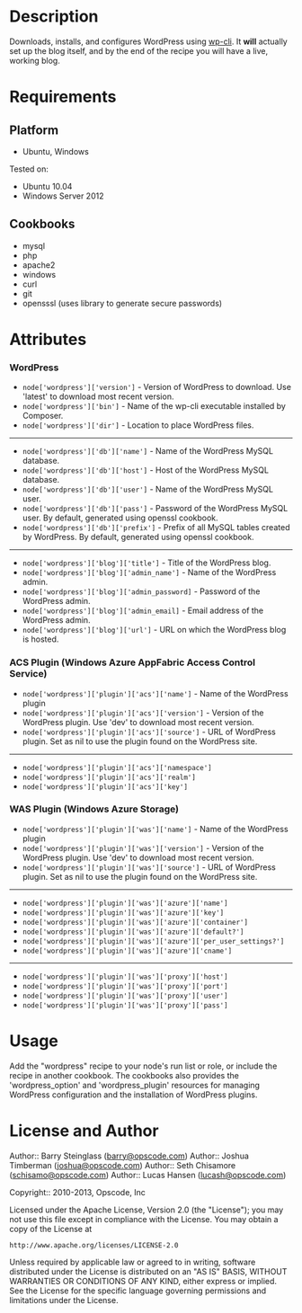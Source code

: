 Description
===========

Downloads, installs, and configures WordPress using [wp-cli](https://github.com/wp-cli/wp-cli). It **will** actually set up the blog itself, and by the end of the recipe you will have a live, working blog.

Requirements
============

Platform
--------

* Ubuntu, Windows

Tested on:

* Ubuntu 10.04
* Windows Server 2012


Cookbooks
---------

* mysql
* php
* apache2
* windows
* curl
* git
* opensssl (uses library to generate secure passwords)

Attributes
==========

### WordPress

* `node['wordpress']['version']` - Version of WordPress to download. Use 'latest' to download most recent version.
* `node['wordpress']['bin']` - Name of the wp-cli executable installed by Composer.
* `node['wordpress']['dir']` - Location to place WordPress files.
___
* `node['wordpress']['db']['name']` - Name of the WordPress MySQL database.
* `node['wordpress']['db']['host']` - Host of the WordPress MySQL database.
* `node['wordpress']['db']['user']` - Name of the WordPress MySQL user.
* `node['wordpress']['db']['pass']` - Password of the WordPress MySQL user. By default, generated using openssl cookbook.
* `node['wordpress']['db']['prefix']` - Prefix of all MySQL tables created by WordPress. By default, generated using openssl cookbook.
___
* `node['wordpress']['blog']['title']` - Title of the WordPress blog.
* `node['wordpress']['blog']['admin_name']` - Name of the WordPress admin.
* `node['wordpress']['blog']['admin_password]` - Password of the WordPress admin.
* `node['wordpress']['blog']['admin_email]` - Email address of the WordPress admin.
* `node['wordpress']['blog']['url']` - URL on which the WordPress blog is hosted.

### ACS Plugin (Windows Azure AppFabric Access Control Service)
* `node['wordpress']['plugin']['acs']['name']` - Name of the WordPress plugin
* `node['wordpress']['plugin']['acs']['version']` - Version of the WordPress plugin. Use 'dev' to download most recent version.
* `node['wordpress']['plugin']['acs']['source']` - URL of WordPress plugin. Set as nil to use the plugin found on the WordPress site.
___
* `node['wordpress']['plugin']['acs']['namespace']`
* `node['wordpress']['plugin']['acs']['realm']`
* `node['wordpress']['plugin']['acs']['key']`

### WAS Plugin (Windows Azure Storage)
* `node['wordpress']['plugin']['was']['name']` - Name of the WordPress plugin
* `node['wordpress']['plugin']['was']['version']` - Version of the WordPress plugin. Use 'dev' to download most recent version.
* `node['wordpress']['plugin']['was']['source']` - URL of WordPress plugin. Set as nil to use the plugin found on the WordPress site.
___
* `node['wordpress']['plugin']['was']['azure']['name']`
* `node['wordpress']['plugin']['was']['azure']['key']`
* `node['wordpress']['plugin']['was']['azure']['container']`
* `node['wordpress']['plugin']['was']['azure']['default?']`
* `node['wordpress']['plugin']['was']['azure']['per_user_settings?']`
* `node['wordpress']['plugin']['was']['azure']['cname']`
___
* `node['wordpress']['plugin']['was']['proxy']['host']`
* `node['wordpress']['plugin']['was']['proxy']['port']`
* `node['wordpress']['plugin']['was']['proxy']['user']`
* `node['wordpress']['plugin']['was']['proxy']['pass']`

Usage
=====

Add the "wordpress" recipe to your node's run list or role, or include the recipe in another cookbook. The cookbooks also provides the 'wordpress_option' and 'wordpress_plugin' resources for managing WordPress configuration and the installation of WordPress plugins.

License and Author
==================

Author:: Barry Steinglass (barry@opscode.com)
Author:: Joshua Timberman (joshua@opscode.com)
Author:: Seth Chisamore (schisamo@opscode.com)
Author:: Lucas Hansen (lucash@opscode.com)

Copyright:: 2010-2013, Opscode, Inc

Licensed under the Apache License, Version 2.0 (the "License");
you may not use this file except in compliance with the License.
You may obtain a copy of the License at

    http://www.apache.org/licenses/LICENSE-2.0

Unless required by applicable law or agreed to in writing, software
distributed under the License is distributed on an "AS IS" BASIS,
WITHOUT WARRANTIES OR CONDITIONS OF ANY KIND, either express or implied.
See the License for the specific language governing permissions and
limitations under the License.
